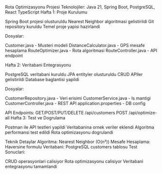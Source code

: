 Rota Optimizasyonu Projesi
Teknolojiler: Java 21, Spring Boot, PostgreSQL, React TypeScript
Hafta 1: Proje Kurulumu

Spring Boot projesi olusturuldu
Nearest Neighbor algoritmasi gelistirildi
Git repository kuruldu
Temel proje yapisi hazirlandi

Dosyalar:

Customer.java - Musteri modeli
DistanceCalculator.java - GPS mesafe hesaplama
RouteOptimizer.java - Rota algoritmasi
RouteController.java - API endpoint

Hafta 2: Veritabani Entegrasyonu

PostgreSQL veritabani kuruldu
JPA entityler olusturuldu
CRUD APIler gelistirildi
Database baglantisi yapildi

Dosyalar:

CustomerRepository.java - Veri erisimi
CustomerService.java - Is mantigi
CustomerController.java - REST API
application.properties - DB config

API Endpoints:
GET/POST/PUT/DELETE /api/customers
POST /api/optimize-all
Hafta 3: Test ve Dogrulama

Postman ile API testleri yapildi
Veritabanina ornek veriler eklendi
Algoritma performansi test edildi
Rota optimizasyonu dogrulandi

Teknik Detaylar
Algoritma: Nearest Neighbor (O(n²))
Mesafe Hesaplama: Haversine formulu
Veritabani: PostgreSQL customers tablosu
Test Sonuclari:

CRUD operasyonlari calisiyor
Rota optimizasyonu calisiyor
Veritabani entegrasyonu tamamlandi